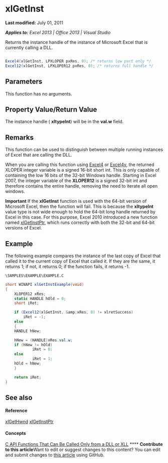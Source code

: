 
# xlGetInst

 **Last modified:** July 01, 2011

 _**Applies to:** Excel 2013 | Office 2013 | Visual Studio_

Returns the instance handle of the instance of Microsoft Excel that is currently calling a DLL.


```C#

Excel4(xlGetInst, LPXLOPER pxRes, 0); /* returns low part only */
Excel12(xlGetInst, LPXLOPER12 pxRes, 0); /* returns full handle */
```


## Parameters

This function has no arguments.


## Property Value/Return Value

The instance handle ( **xltypeInt**) will be in the  **val.w** field.


## Remarks

This function can be used to distinguish between multiple running instances of Excel that are calling the DLL.

When you are calling this function using  [Excel4](2404f10d-8641-4ee6-a909-1c5a26610f80.md) or [Excel4v](e3e96b98-c5a7-4625-95b6-a1e2d09c6d3d.md), the returned XLOPER integer variable is a signed 16-bit short int. This is only capable of containing the low 16 bits of the 32-bit Windows handle. Starting in Excel 2007, the integer variable of the  **XLOPER12** is a signed 32-bit int and therefore contains the entire handle, removing the need to iterate all open windows.


**Important**  If the  **xlGetInst** function is used with the 64-bit version of Microsoft Excel, then the function will fail. This is because the **xltypeInt** value type is not wide enough to hold the 64-bit long handle returned by Excel in this case. For this purpose, Excel 2010 introduced a new function named [xlGetInstPtr](a166f39c-f10b-4e56-8b5d-e6a54ee08c8f.md), which runs correctly with both the 32-bit and 64-bit versions of Excel.


## Example

The following example compares the instance of the last copy of Excel that called it to the current copy of Excel that called it. If they are the same, it returns 1; if not, it returns 0; if the function fails, it returns -1.

 `\SAMPLES\EXAMPLE\EXAMPLE.C`




```C#
short WINAPI xlGetInstExample(void)
{
    XLOPER12 xRes;
    static HANDLE hOld = 0;
    short iRet;

    if (Excel12(xlGetInst, &amp;xRes, 0) != xlretSuccess)
        iRet = -1;
    else
    {
    HANDLE hNew;

    hNew = (HANDLE)xRes.val.w;
    if (hNew != hOld)
            iRet = 0;
    else
            iRet = 1;
    hOld = hNew;
    }

    return iRet;
}
```


## See also


#### Reference


 [xlGetHwnd](be33b097-812b-4f5c-81be-4d9673e95b0b.md)
 [xlGetInstPtr](a166f39c-f10b-4e56-8b5d-e6a54ee08c8f.md)
#### Concepts


 [C API Functions That Can Be Called Only from a DLL or XLL](87c9e75b-c364-4428-a169-010886313b85.md)
****   **Contribute to this article**Want to edit or suggest changes to this content? You can edit and submit changes to  [this article](https://github.com/jhershey00/VBA_Excel_Test/OpenXMLCon/articles/631a8f4e-ea7c-4743-9ee1-b2233fd7d98d.md) using GitHub.

